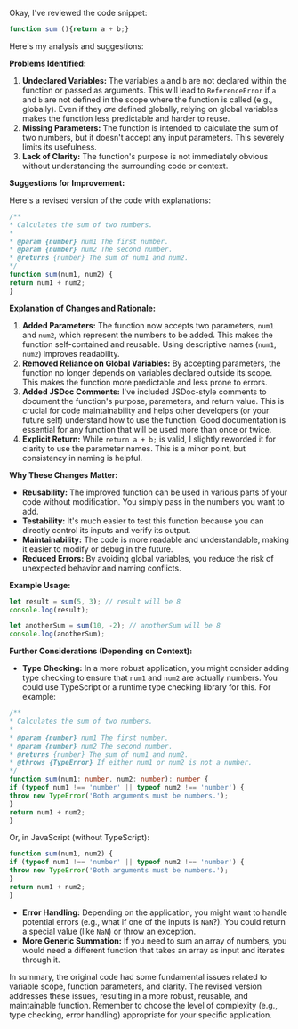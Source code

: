 Okay, I've reviewed the code snippet:

```javascript
function sum (){return a + b;}
```

Here's my analysis and suggestions:

**Problems Identified:**

1. **Undeclared Variables:** The variables `a` and `b` are not declared within the function or passed as arguments. This
will lead to `ReferenceError` if `a` and `b` are not defined in the scope where the function is called (e.g., globally).
Even if they *are* defined globally, relying on global variables makes the function less predictable and harder to
reuse.
2. **Missing Parameters:** The function is intended to calculate the sum of two numbers, but it doesn't accept any input
parameters. This severely limits its usefulness.
3. **Lack of Clarity:** The function's purpose is not immediately obvious without understanding the surrounding code or
context.

**Suggestions for Improvement:**

Here's a revised version of the code with explanations:

```javascript
/**
* Calculates the sum of two numbers.
*
* @param {number} num1 The first number.
* @param {number} num2 The second number.
* @returns {number} The sum of num1 and num2.
*/
function sum(num1, num2) {
return num1 + num2;
}
```

**Explanation of Changes and Rationale:**

1. **Added Parameters:** The function now accepts two parameters, `num1` and `num2`, which represent the numbers to be
added. This makes the function self-contained and reusable. Using descriptive names (`num1`, `num2`) improves
readability.
2. **Removed Reliance on Global Variables:** By accepting parameters, the function no longer depends on variables
declared outside its scope. This makes the function more predictable and less prone to errors.
3. **Added JSDoc Comments:** I've included JSDoc-style comments to document the function's purpose, parameters, and
return value. This is crucial for code maintainability and helps other developers (or your future self) understand how
to use the function. Good documentation is essential for any function that will be used more than once or twice.
4. **Explicit Return:** While `return a + b;` is valid, I slightly reworded it for clarity to use the parameter names.
This is a minor point, but consistency in naming is helpful.

**Why These Changes Matter:**

* **Reusability:** The improved function can be used in various parts of your code without modification. You simply pass
in the numbers you want to add.
* **Testability:** It's much easier to test this function because you can directly control its inputs and verify its
output.
* **Maintainability:** The code is more readable and understandable, making it easier to modify or debug in the future.
* **Reduced Errors:** By avoiding global variables, you reduce the risk of unexpected behavior and naming conflicts.

**Example Usage:**

```javascript
let result = sum(5, 3); // result will be 8
console.log(result);

let anotherSum = sum(10, -2); // anotherSum will be 8
console.log(anotherSum);
```

**Further Considerations (Depending on Context):**

* **Type Checking:** In a more robust application, you might consider adding type checking to ensure that `num1` and
`num2` are actually numbers. You could use TypeScript or a runtime type checking library for this. For example:

```typescript
/**
* Calculates the sum of two numbers.
*
* @param {number} num1 The first number.
* @param {number} num2 The second number.
* @returns {number} The sum of num1 and num2.
* @throws {TypeError} If either num1 or num2 is not a number.
*/
function sum(num1: number, num2: number): number {
if (typeof num1 !== 'number' || typeof num2 !== 'number') {
throw new TypeError('Both arguments must be numbers.');
}
return num1 + num2;
}
```

Or, in JavaScript (without TypeScript):

```javascript
function sum(num1, num2) {
if (typeof num1 !== 'number' || typeof num2 !== 'number') {
throw new TypeError('Both arguments must be numbers.');
}
return num1 + num2;
}
```

* **Error Handling:** Depending on the application, you might want to handle potential errors (e.g., what if one of the
inputs is `NaN`?). You could return a special value (like `NaN`) or throw an exception.
* **More Generic Summation:** If you need to sum an array of numbers, you would need a different function that takes an
array as input and iterates through it.

In summary, the original code had some fundamental issues related to variable scope, function parameters, and clarity.
The revised version addresses these issues, resulting in a more robust, reusable, and maintainable function. Remember to
choose the level of complexity (e.g., type checking, error handling) appropriate for your specific application.